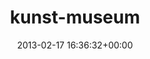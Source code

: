 ---
title:		"kunst-museum"
type:		"upload"
description:		"TBC"
date:		"2013-02-17 16:36:32+00:00"
album:		"experimental"
filename:		"kunst-museum.md"
series:		""
cl_public_id:		"experimental/kunst-museum"
cl_version:		1497004571
format:		"tiff"
bytes:		6836072
width:		2560
height:		1440
exposure_mode:		"Auto"
program:		"Aperture-priority AE"
aperture:		"5.0"
focal_length:		"35.0 mm"
iso:		"800"
shutter_speed:		"1/160"
metering:		"Center-weighted average"
flash:		"Off, Did not fire"
white_balance:		"Custom"
colour_temp:		"3350"
has_crop:		"true"
orientation:		"Horizontal (normal)"
camera_model:		"NIKON D7000"
lens_info:		"35mm f/1.8"
artist:		"Matt Finucane"
x_resolution:		"300"
y_resolution:		"300"
---